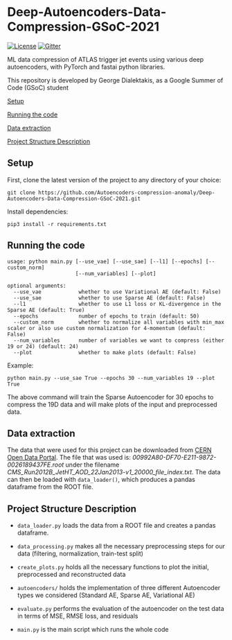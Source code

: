 # Deep-Autoencoders-Data-Compression-GSoC-2021
[![License](https://img.shields.io/badge/License-Apache%202.0-blue.svg)](http://www.apache.org/licenses/LICENSE-2.0)
[![Gitter](https://badges.gitter.im/HEPAutoencoders/community.svg)](https://gitter.im/HEPAutoencoders/community?utm_source=badge&utm_medium=badge&utm_campaign=pr-badge)

ML data compression of ATLAS trigger jet events using various deep autoencoders, with PyTorch and fastai python libraries.

This repository is developed by George Dialektakis, as a Google Summer of Code (GSoC) student

[Setup](#setup)

[Running the code](#running-the-code)

[Data extraction](#data-extraction)

[Project Structure Description](#project-structure-description)

## Setup
First, clone the latest version of the project to any directory of your choice:
```
git clone https://github.com/Autoencoders-compression-anomaly/Deep-Autoencoders-Data-Compression-GSoC-2021.git
```
Install dependencies:
```
pip3 install -r requirements.txt
```

## Running the code
```
usage: python main.py [--use_vae] [--use_sae] [--l1] [--epochs] [--custom_norm]
                      [--num_variables] [--plot]

optional arguments:
  --use_vae            whether to use Variational AE (default: False)
  --use_sae            whether to use Sparse AE (default: False)
  --l1                 whether to use L1 loss or KL-divergence in the Sparse AE (default: True)
  --epochs             number of epochs to train (default: 50)
  --custom_norm        whether to normalize all variables with min_max scaler or also use custom normalization for 4-momentum (default: False)
  --num_variables      number of variables we want to compress (either 19 or 24) (default: 24)
  --plot               whether to make plots (default: False)
```
Example:

```
python main.py --use_sae True --epochs 30 --num_variables 19 --plot True
```
The above command will train the Sparse Autoencoder for 30 epochs to compress the 19D data and will make plots of the input and preprocessed data.

## Data extraction
The data that were used for this project can be downloaded from [CERN Open Data Portal](http://opendata.cern.ch/record/6010). The file that was used is: *00992A80-DF70-E211-9872-0026189437FE.root* under the filename *CMS_Run2012B_JetHT_AOD_22Jan2013-v1_20000_file_index.txt*. The data can then be loaded with `data_loader()`, which produces a pandas dataframe from the ROOT file.

## Project Structure Description
- `data_loader.py` loads the data from a ROOT file and creates a pandas dataframe.

- `data_processing.py` makes all the necessary preprocessing steps for our data (filtering, normalization, train-test split)

- `create_plots.py` holds all the necessary functions to plot the initial, preprocessed and reconstructed data

- `autoencoders/` holds the implementation of three different Autoencoder types we considered (Standard AE, Sparse AE, Variational AE)

- `evaluate.py` performs the evaluation of the autoencoder on the test data in terms of MSE, RMSE loss, and residuals

- `main.py` is the main script which runs the whole code

